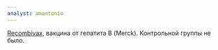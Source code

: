 ```yaml
---
analyst: amantonio
---
```


[Recombivax](http://www.merck.com/product/usa/pi_circulars/r/recombivax_hb/recombivax_pi.pdf), вакцина от гепатита В (Merck). Контрольной группы не было.
